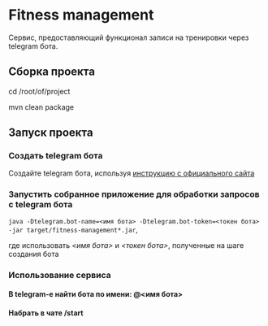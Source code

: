 # Fitness management

Сервис, предоставляющий функционал записи на тренировки через telegram бота.

## Сборка проекта

cd /root/of/project 

mvn clean package

## Запуск проекта

### Создать telegram бота
Создайте telegram бота, используя [инструкцию с официального сайта](https://core.telegram.org/bots#6-botfather)

### Запустить собранное приложение для обработки запросов с telegram бота
`java -Dtelegram.bot-name=<имя бота> -Dtelegram.bot-token=<токен бота> -jar target/fitness-management*.jar`, 

где использовать _<имя бота>_ и _<токен бота>_, полученные на шаге создания бота

### Использование сервиса

#### В telegram-е найти бота по имени: @<имя бота>
#### Набрать в чате /start